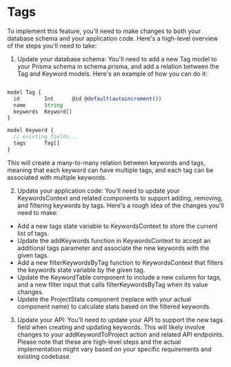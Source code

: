# Tags

To implement this feature, you'll need to make changes to both your database schema and your application code. Here's a high-level overview of the steps you'll need to take:

1. Update your database schema: You'll need to add a new Tag model to your Prisma schema in schema.prisma, and add a relation between the Tag and Keyword models. Here's an example of how you can do it:

```javascript

model Tag {
  id        Int      @id @default(autoincrement())
  name      String
  keywords  Keyword[]
}

model Keyword {
  // existing fields...
  tags      Tag[]
}
```

This will create a many-to-many relation between keywords and tags, meaning that each keyword can have multiple tags, and each tag can be associated with multiple keywords.

2. Update your application code: You'll need to update your KeywordsContext and related components to support adding, removing, and filtering keywords by tags. Here's a rough idea of the changes you'll need to make:

- Add a new tags state variable to KeywordsContext to store the current list of tags.
- Update the addKeywords function in KeywordsContext to accept an additional tags parameter and associate the new keywords with the given tags.
- Add a new filterKeywordsByTag function to KeywordsContext that filters the keywords state variable by the given tag.
- Update the KeywordTable component to include a new column for tags, and a new filter input that calls filterKeywordsByTag when its value changes.
- Update the ProjectStats component (replace with your actual component name) to calculate stats based on the filtered keywords.

3. Update your API: You'll need to update your API to support the new tags field when creating and updating keywords. This will likely involve changes to your addKeywordToProject action and related API endpoints.
   Please note that these are high-level steps and the actual implementation might vary based on your specific requirements and existing codebase.
